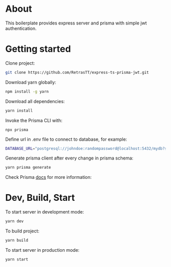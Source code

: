 # About

This boilerplate provides express server and prisma with simple jwt authentication.

# Getting started

Clone project:

```bash
git clone https://github.com/RetrasTT/express-ts-prisma-jwt.git
```

Download yarn globally:

```bash
npm install -g yarn
```

Download all dependencies:

```bash
yarn install
```

Invoke the Prisma CLI with:

```
npx prisma
```

Define url in .env file to connect to database, for example:

```bash
DATABASE_URL="postgresql://johndoe:randompassword@localhost:5432/mydb?schema=public"
```

Generate prisma client after every change in prisma schema:

```bash
yarn prisma generate
```

Check Prisma [docs](https://www.prisma.io/docs) for more information:

# Dev, Build, Start

To start server in development mode:

```bash
yarn dev
```

To build project:

```bash
yarn build
```

To start server in production mode:

```bash
yarn start
```
